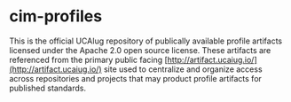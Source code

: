 # cim-profiles

This is the official UCAIug repository of publically available profile artifacts licensed under the Apache 2.0 open source license. These artifacts are referenced from the primary public facing [http://artifact.ucaiug.io/](http://artifact.ucaiug.io/) site used to centralize and organize access across repositories and projects that may product profile artifacts for published standards.
